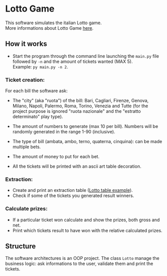 # Lotto Game

This software simulates the italian Lotto game.  
More informations about Lotto Game [here](https://www.sisal.it/lotto/come-si-gioca).

## How it works

- Start the program through the command line launching the `main.py` file followed by `-n` and the amount of tickets wanted (MAX 5).  
  Example: `py main.py -n 2`.

### Ticket creation:

For each bill the software ask:

- The "city" (aka "ruota") of the bill: Bari, Cagliari, Firenze, Genova, Milano, Napoli, Palermo, Roma, Torino, Venezia and Tutte (for the project purpose is ignored "ruota nazionale" and the "estratto determinato" play type).
- The amount of numbers to generate (max 10 per bill). Numbers will be randomly generated in the range 1-90 (inclusive).
- The type of bill (ambata, ambo, terno, quaterna, cinquina): can be made multiple bets.
- The amount of money to put for each bet.

- All the tickets will be printed with an ascii art table decoration.

### Extraction:

- Create and print an extraction table ([Lotto table example](https://www.servizitelevideo.rai.it/televideo/pub/pagina.jsp?p=786&s=0&r=Nazionale&idmenumain=0)).
- Check if some of the tickets you generated result winners.

### Calculate prizes:

- If a particular ticket won calculate and show the prizes, both gross and net.
- Print which tickets result to have won with the relative calculated prizes.

## Structure

The software architectures is an OOP project.
The class `Lotto` manage the business logic: ask informations to the user, validate them and print the tickets.
